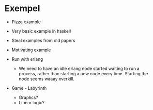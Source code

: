 # Exempel

* Pizza example

* Very basic example in haskell

* Steal examples from old papers

* Motivating example

* Run with erlang
    * We need to have an idle erlang node
      started waiting to run a process, rather
      than starting a new node every time.
      Starting the node seems waaay overkill.

* Game - Labyrinth
    * Graphcs?
    * Linear logic?
